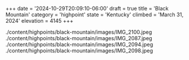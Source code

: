 +++
date = '2024-10-29T20:09:10-06:00'
draft = true
title = 'Black Mountain'
category = 'highpoint'
state = 'Kentucky'
climbed = 'March 31, 2024'
elevation = 4145
+++

./content/highpoints/black-mountain/images/IMG_2100.jpeg
./content/highpoints/black-mountain/images/IMG_2087.jpeg
./content/highpoints/black-mountain/images/IMG_2094.jpeg
./content/highpoints/black-mountain/images/IMG_2098.jpeg
